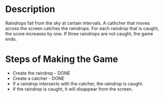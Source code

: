 Description
============
Raindrops fall from the sky at certain intervals. A cathcher that moves across the screen catches the raindrops. For each raindrop that is caught, the score increases by one. If three raindrops are not caught, the game ends.

Steps of Making the Game
=========================
* Create the raindrop - DONE
* Create a catcher - DONE
* If a raindrop intersects with the catcher, the raindrop is caught. 
* If the raindrop is caught, it will disappear from the screen.
